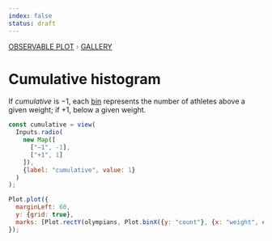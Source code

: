 ```yaml
---
index: false
status: draft
---
```


<div style="color: grey; font: 13px/25.5px var(--sans-serif); text-transform: uppercase;"><h1 style="display: none;">Plot: Cumulative histogram</h1><a href="/plot">Observable Plot</a> › <a href="/@observablehq/plot-gallery">Gallery</a></div>

# Cumulative histogram

If _cumulative_ is &minus;1, each [bin](https://observablehq.com/plot/transforms/bin) represents the number of athletes above a given weight; if &plus;1, below a given weight.

```js
const cumulative = view(
  Inputs.radio(
    new Map([
      ["−1", -1],
      ["+1", 1]
    ]),
    {label: "cumulative", value: 1}
  )
);
```

```js echo
Plot.plot({
  marginLeft: 60,
  y: {grid: true},
  marks: [Plot.rectY(olympians, Plot.binX({y: "count"}, {x: "weight", cumulative})), Plot.ruleY([0])]
});
```
